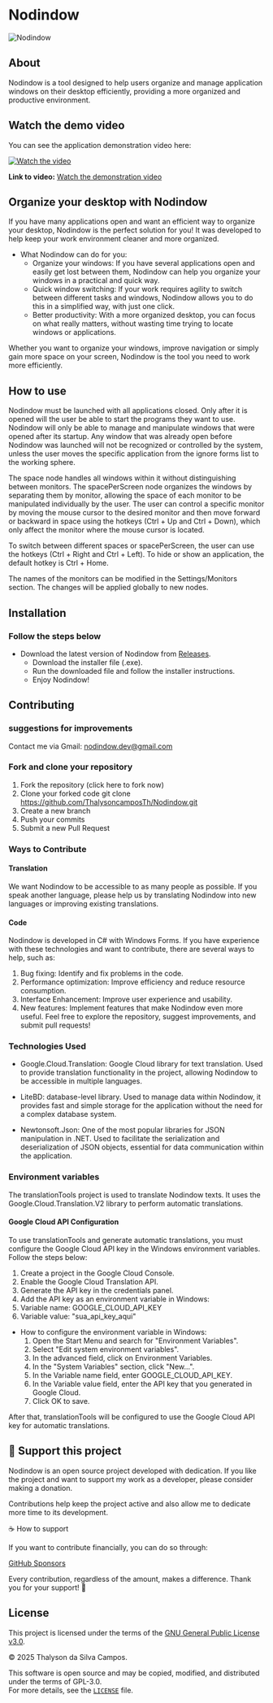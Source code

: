 # Nodindow
![Nodindow](./documents/applicationScreenShot.png)
## About
Nodindow is a tool designed to help users organize and manage application windows on their desktop efficiently, providing a more organized and productive environment.

## Watch the demo video

You can see the application demonstration video here:

[![Watch the video](https://img.youtube.com/vi/QsxQkTQM99g/maxresdefault.jpg)](https://www.youtube.com/watch?v=QsxQkTQM99g)

**Link to video:** [Watch the demonstration video](https://www.youtube.com/watch?v=QsxQkTQM99g)

## Organize your desktop with Nodindow

If you have many applications open and want an efficient way to organize your desktop, Nodindow is the perfect solution for you! It was developed to help keep your work environment cleaner and more organized.

+ What Nodindow can do for you:
    - Organize your windows: If you have several applications open and easily get lost between them, Nodindow can help you organize your windows in a practical and quick way.
    - Quick window switching: If your work requires agility to switch between different tasks and windows, Nodindow allows you to do this in a simplified way, with just one click.
    - Better productivity: With a more organized desktop, you can focus on what really matters, without wasting time trying to locate windows or applications.

Whether you want to organize your windows, improve navigation or simply gain more space on your screen, Nodindow is the tool you need to work more efficiently.

## How to use

Nodindow must be launched with all applications closed. Only after it is opened will the user be able to start the
programs they want to use. Nodindow will only be able to manage and manipulate windows that were opened after its
startup. Any window that was already open before Nodindow was launched will not be recognized or controlled by the
system, unless the user moves the specific application from the ignore forms list to the working sphere.

The space node handles all windows within it without distinguishing between monitors. The spacePerScreen node organizes
the windows by separating them by monitor, allowing the space of each monitor to be manipulated individually by the
user. The user can control a specific monitor by moving the mouse cursor to the desired monitor and then move forward
or backward in space using the hotkeys (Ctrl + Up and Ctrl + Down), which only affect the monitor where the mouse
cursor is located.

To switch between different spaces or spacePerScreen, the user can use the hotkeys (Ctrl + Right and Ctrl + Left). To
hide or show an application, the default hotkey is Ctrl + Home.

The names of the monitors can be modified in the Settings/Monitors section. The changes will be applied globally to
new nodes.

## Installation

### Follow the steps below
+ Download the latest version of Nodindow from [Releases](https://github.com/ThalysoncamposTh/Nodindow/releases/).
    - Download the installer file (.exe).
    - Run the downloaded file and follow the installer instructions.
    - Enjoy Nodindow!

## Contributing
### suggestions for improvements
Contact me via Gmail: nodindow.dev@gmail.com

### Fork and clone your repository
1. Fork the repository (click here to fork now)
2. Clone your forked code git clone https://github.com/ThalysoncamposTh/Nodindow.git
3. Create a new branch
4. Push your commits
5. Submit a new Pull Request

### Ways to Contribute
#### Translation
We want Nodindow to be accessible to as many people as possible. If you speak another language, please help us by translating Nodindow into new languages ​​or improving existing translations.

#### Code
Nodindow is developed in C# with Windows Forms. If you have experience with these technologies and want to contribute, there are several ways to help, such as:

1. Bug fixing: Identify and fix problems in the code.
2. Performance optimization: Improve efficiency and reduce resource consumption.
3. Interface Enhancement: Improve user experience and usability.
4. New features: Implement features that make Nodindow even more useful.
Feel free to explore the repository, suggest improvements, and submit pull requests!

### Technologies Used

+ Google.Cloud.Translation: Google Cloud library for text translation. Used to provide translation functionality in the project, allowing Nodindow to be accessible in multiple languages.

+ LiteBD: database-level library. Used to manage data within Nodindow, it provides fast and simple storage for the application without the need for a complex database system.

+ Newtonsoft.Json: One of the most popular libraries for JSON manipulation in .NET. Used to facilitate the serialization and deserialization of JSON objects, essential for data communication within the application.

### Environment variables
The translationTools project is used to translate Nodindow texts. It uses the Google.Cloud.Translation.V2 library to perform automatic translations.
#### Google Cloud API Configuration
To use translationTools and generate automatic translations, you must configure the Google Cloud API key in the Windows environment variables. Follow the steps below:

1. Create a project in the Google Cloud Console.
2. Enable the Google Cloud Translation API.
3. Generate the API key in the credentials panel.
4. Add the API key as an environment variable in Windows:
5. Variable name: GOOGLE_CLOUD_API_KEY
6. Variable value: "sua_api_key_aqui"
+ How to configure the environment variable in Windows:
    1. Open the Start Menu and search for "Environment Variables".
    2. Select "Edit system environment variables".
    3. In the advanced field, click on Environment Variables.
    4. In the "System Variables" section, click "New...".
    5. In the Variable name field, enter GOOGLE_CLOUD_API_KEY.
    6. In the Variable value field, enter the API key that you generated in Google Cloud.
    7. Click OK to save.

After that, translationTools will be configured to use the Google Cloud API key for automatic translations.

## 💖 Support this project
Nodindow is an open source project developed with dedication. If you like the project and want to support my work as a developer, please consider making a donation.

Contributions help keep the project active and also allow me to dedicate more time to its development.

☕ How to support

If you want to contribute financially, you can do so through:

[GitHub Sponsors](https://github.com/sponsors/ThalysoncamposTh)

Every contribution, regardless of the amount, makes a difference. Thank you for your support! 🚀

## License

This project is licensed under the terms of the [GNU General Public License v3.0](./LICENSE.txt).  

© 2025 Thalyson da Silva Campos.  

This software is open source and may be copied, modified, and distributed under the terms of GPL-3.0.  
For more details, see the [`LICENSE`](./LICENSE.txt) file.
